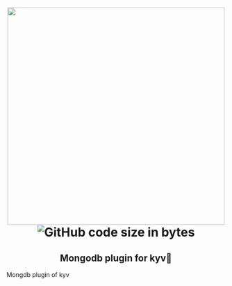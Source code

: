 

<h1 align="center">
	<img width="500" src="https://user-images.githubusercontent.com/33973828/74145376-858c1200-4bb3-11ea-9e6c-34f3d0527feb.png" >
	<br>
	  <!--  <img src="https://img.shields.io/bundlephobia/min/json-buff"> -->
	<img alt="GitHub code size in bytes" src="https://img.shields.io/github/repo-size/Usamaliaquat123/kyv-mongo">
	<br>
 <h2 align="center">Mongodb plugin for kyv🎉</h2>
</h1>

Mongdb plugin of kyv

